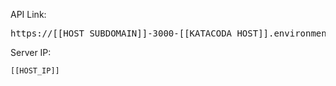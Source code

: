 API Link: <pre>https://[[HOST_SUBDOMAIN]]-3000-[[KATACODA_HOST]].environments.katacoda.com/</pre>

<script>alert("test");</script>

Server IP: <pre>`[[HOST_IP]]`</pre>
